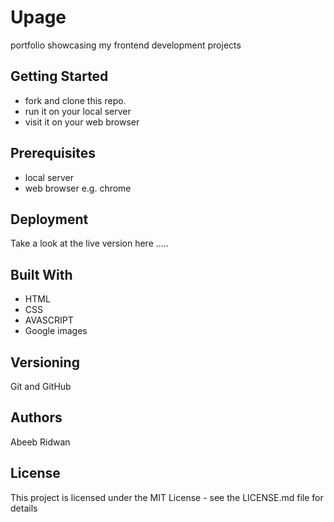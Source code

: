 # Upage
portfolio showcasing my frontend development projects

## Getting Started
- fork and clone this repo.
- run it on your local server
- visit it on your web browser

## Prerequisites
- local server
- web browser e.g. chrome

## Deployment
Take a look at the live version here .....

## Built With
- HTML
- CSS
- AVASCRIPT
- Google images

## Versioning
Git and GitHub

## Authors
Abeeb Ridwan

## License
This project is licensed under the MIT License - see the LICENSE.md file for details
